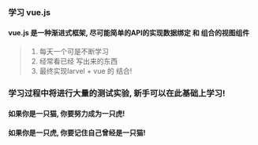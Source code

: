 ### 学习 vue.js

 #### vue.js  是一种渐进式框架, 尽可能简单的API的实现数据绑定 和 组合的视图组件


  > 1. 每天一个可是不断学习
  > 2. 经常看已经 写出来的东西
  > 3. 最终实现larvel + vue 的 结合!

  ### 学习过程中将进行大量的测试实验, 新手可以在此基础上学习!

  #### 如果你是一只猫, 你要努力成为一只虎!
  #### 如果你是一只虎, 你要记住自己曾经是一只猫!